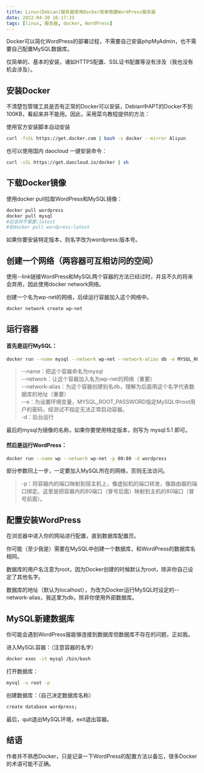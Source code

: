 ```yaml
---
title: Linux(Debian)服务器使用Docker简单搭建WordPress服务器
date: 2022-04-30 16:17:33
tags: [linux, 服务器, docker, WordPress]
---
```


Docker可以简化WordPress的部署过程，不需要自己安装phpMyAdmin，也不需要自己配置MySQL数据库。

仅简单的、基本的安装，诸如HTTPS配置、SSL证书配置等没有涉及（我也没有机会涉及）。

## 安装Docker

不清楚包管理工具是否有正常的Docker可以安装，Debian中APT的Docker不到100KB，看起来并不能用。因此，采用菜鸟教程提供的方法：

使用官方安装脚本自动安装
```sh
curl -fsSL https://get.docker.com | bash -s docker --mirror Aliyun
```

也可以使用国内 daocloud 一键安装命令：
```sh
curl -sSL https://get.daocloud.io/docker | sh
```

## 下载Docker镜像

使用docker pull拉取WordPress和MySQL镜像：

```sh
docker pull wordpress
docker pull mysql
#应该并不需要:latest
#如docker pull wordpress:latest
```

如果你要安装特定版本，则名字改为wordpress:版本号。

## 创建一个网络（两容器可互相访问的空间）

使用--link链接WordPress和MySQL两个容器的方法已经过时，并且不久的将来会弃用，因此使用docker network网络。

创建一个名为wp-net的网络，后续运行容器加入这个网络中。

```sh
docker network create wp-net
```

## 运行容器

#### 首先是运行MySQL：

```sh
docker run --name mysql --network wp-net --network-alias db -e MYSQL_ROOT_PASSWORD=你的密码 -d mysql
```

>--name：把这个容器命名为mysql  
--network：让这个容器加入名为wp-net的网络（重要）  
--network-alias：为这个容器创建别名db，理解为后面用这个名字代表数据库的地址（重要）  
--e：为设置环境变量，MYSQL_ROOT_PASSWORD指定MySQL中root用户的密码，经测试不指定无法正常启动容器。  
-d：后台运行

最后的mysql为镜像的名称，如果你要使用特定版本，则写为 mysql:5.1 即可。

#### 然后是运行WordPress：

```sh
docker run --name wp --network wp-net -p 80:80 -d wordpress
```

部分参数同上一步，一定要加入MySQL所在的网络，否则无法访问。

>-p：将容器内的端口映射到宿主机上，像虚拟机的端口转发，像路由器的端口绑定。这里是把容器内的80端口（冒号后面）映射到主机的80端口（冒号前面）。

## 配置安装WordPress

在浏览器中进入你的网站进行配置，直到数据库配置页。

你可能（至少我是）需要在MySQL中创建一个数据库，和WordPress的数据库名相同。

数据库的用户名注意为root，因为Docker创建的时候默认为root，除非你自己设定了其他名字。

数据库的地址（默认为localhost），为改为Docker运行MySQL时设定的--network-alias，我这里为db，除非你使用外部数据库。

## MySQL新建数据库

你可能会遇到WordPress报能够连接到数据库但数据库不存在的问题，正如我。

进入MySQL容器：（注意容器的名字）
```sh
docker exec -it mysql /bin/bash
```

 打开数据库：
```sh
mysql -u root -p
```

创建数据库：（自己决定数据库名称）
```sh
create database wordpress;
```

最后，quit退出MySQL环境，exit退出容器。

## 结语

作者并不熟悉Docker，只是记录一下WordPress的配置方法以备忘，很多Docker的术语可能不正确。
